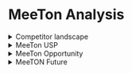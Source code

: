 # MeeTon Analysis



<details>

<summary>Competitor landscape</summary>

1\. "Mystic Messenger" on Facebook Messenger game platform, a Web2 chatbot-enabled game where players talk to virtual characters and understand and respond to their words and emotions.

2\.  “TON Running Club” on TONplay, a Web3 move-to-earn social club where runners win $TON by connecting Tonkeeper wallet to the bot.

</details>

<details>

<summary>MeeTon USP</summary>

There is no Web3 social game related to chatbots on the market's social media platforms and instant messengers. As a launchpad for interacting with Telegram, we aim to make a “people’s game” by connecting crypto community and mainstream users, creating a play-and-own community.

</details>

<details>

<summary>MeeTon Opportunity</summary>

"Say it with stickers". We are to integrate visual interactions such as stickers, emojis, gifs that reflect the world's hottest buzz in web3 space into the design of MeeTon game theme, allowing users to share in their preferred communication style and making the multimedia experience more engaging.

</details>

<details>

<summary>MeeTON Future</summary>

MeeTON will not only focus on interpersonal playability but open up MeeTON as a user-defined AI treasure hunter with different personality, encouraging more people to participate in this treasure hunt game and achieve large-scale breakthroughs.

</details>
